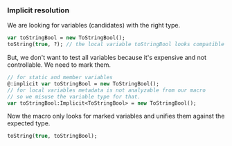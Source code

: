 ### Implicit resolution

We are looking for variables (candidates) with the right type.

```haxe
var toStringBool = new ToStringBool();
toString(true, ?); // the local variable toStringBool looks compatible
```

But, we don't want to test all variables because it's expensive and not controllable. We need to mark them.

```haxe
// for static and member variables
@:implicit var toStringBool = new ToStringBool(); 
// for local variables metadata is not analyzable from our macro
// so we misuse the variable type for that.
var toStringBool:Implicit<ToStringBool> = new ToStringBool(); 
```

Now the macro only looks for marked variables and unifies them against the expected type.

```haxe
toString(true, toStringBool);
```